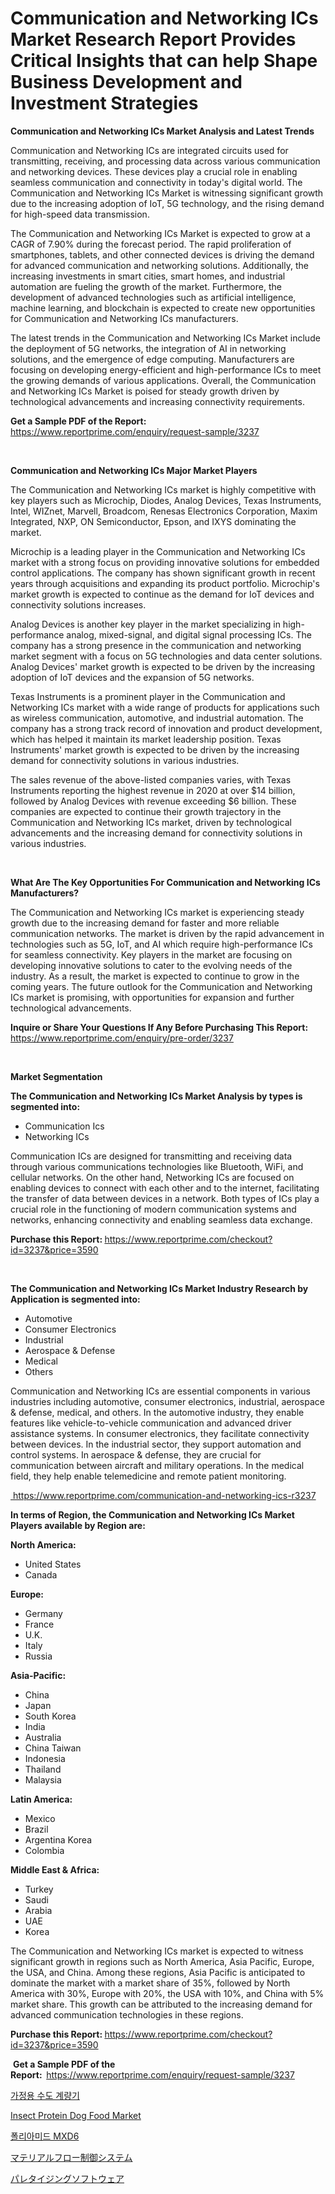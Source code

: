 <p><h1>Communication and Networking ICs Market Research Report Provides Critical Insights that can help Shape Business Development and Investment Strategies</h1></p><p><strong>Communication and Networking ICs Market Analysis and Latest Trends</strong></p>
<p><p>Communication and Networking ICs are integrated circuits used for transmitting, receiving, and processing data across various communication and networking devices. These devices play a crucial role in enabling seamless communication and connectivity in today's digital world. The Communication and Networking ICs Market is witnessing significant growth due to the increasing adoption of IoT, 5G technology, and the rising demand for high-speed data transmission.</p><p>The Communication and Networking ICs Market is expected to grow at a CAGR of 7.90% during the forecast period. The rapid proliferation of smartphones, tablets, and other connected devices is driving the demand for advanced communication and networking solutions. Additionally, the increasing investments in smart cities, smart homes, and industrial automation are fueling the growth of the market. Furthermore, the development of advanced technologies such as artificial intelligence, machine learning, and blockchain is expected to create new opportunities for Communication and Networking ICs manufacturers.</p><p>The latest trends in the Communication and Networking ICs Market include the deployment of 5G networks, the integration of AI in networking solutions, and the emergence of edge computing. Manufacturers are focusing on developing energy-efficient and high-performance ICs to meet the growing demands of various applications. Overall, the Communication and Networking ICs Market is poised for steady growth driven by technological advancements and increasing connectivity requirements.</p></p>
<p><strong>Get a Sample PDF of the Report:&nbsp;</strong> <a href="https://www.reportprime.com/enquiry/request-sample/3237">https://www.reportprime.com/enquiry/request-sample/3237</a></p>
<p>&nbsp;</p>
<p><strong>Communication and Networking ICs Major Market Players</strong></p>
<p><p>The Communication and Networking ICs market is highly competitive with key players such as Microchip, Diodes, Analog Devices, Texas Instruments, Intel, WIZnet, Marvell, Broadcom, Renesas Electronics Corporation, Maxim Integrated, NXP, ON Semiconductor, Epson, and IXYS dominating the market.</p><p>Microchip is a leading player in the Communication and Networking ICs market with a strong focus on providing innovative solutions for embedded control applications. The company has shown significant growth in recent years through acquisitions and expanding its product portfolio. Microchip's market growth is expected to continue as the demand for IoT devices and connectivity solutions increases.</p><p>Analog Devices is another key player in the market specializing in high-performance analog, mixed-signal, and digital signal processing ICs. The company has a strong presence in the communication and networking market segment with a focus on 5G technologies and data center solutions. Analog Devices' market growth is expected to be driven by the increasing adoption of IoT devices and the expansion of 5G networks.</p><p>Texas Instruments is a prominent player in the Communication and Networking ICs market with a wide range of products for applications such as wireless communication, automotive, and industrial automation. The company has a strong track record of innovation and product development, which has helped it maintain its market leadership position. Texas Instruments' market growth is expected to be driven by the increasing demand for connectivity solutions in various industries.</p><p>The sales revenue of the above-listed companies varies, with Texas Instruments reporting the highest revenue in 2020 at over $14 billion, followed by Analog Devices with revenue exceeding $6 billion. These companies are expected to continue their growth trajectory in the Communication and Networking ICs market, driven by technological advancements and the increasing demand for connectivity solutions in various industries.</p></p>
<p>&nbsp;</p>
<p><strong>What Are The Key Opportunities For Communication and Networking ICs Manufacturers?</strong></p>
<p><p>The Communication and Networking ICs market is experiencing steady growth due to the increasing demand for faster and more reliable communication networks. The market is driven by the rapid advancement in technologies such as 5G, IoT, and AI which require high-performance ICs for seamless connectivity. Key players in the market are focusing on developing innovative solutions to cater to the evolving needs of the industry. As a result, the market is expected to continue to grow in the coming years. The future outlook for the Communication and Networking ICs market is promising, with opportunities for expansion and further technological advancements.</p></p>
<p><strong>Inquire or Share Your Questions If Any Before Purchasing This Report:</strong> <a href="https://www.reportprime.com/enquiry/pre-order/3237">https://www.reportprime.com/enquiry/pre-order/3237</a></p>
<p>&nbsp;</p>
<p><strong>Market Segmentation</strong></p>
<p><strong>The Communication and Networking ICs Market Analysis by types is segmented into:</strong></p>
<p><ul><li>Communication Ics</li><li>Networking ICs</li></ul></p>
<p><p>Communication ICs are designed for transmitting and receiving data through various communications technologies like Bluetooth, WiFi, and cellular networks. On the other hand, Networking ICs are focused on enabling devices to connect with each other and to the internet, facilitating the transfer of data between devices in a network. Both types of ICs play a crucial role in the functioning of modern communication systems and networks, enhancing connectivity and enabling seamless data exchange.</p></p>
<p><strong>Purchase this Report:&nbsp;</strong><a href="https://www.reportprime.com/checkout?id=3237&price=3590">https://www.reportprime.com/checkout?id=3237&price=3590</a></p>
<p>&nbsp;</p>
<p><strong>The Communication and Networking ICs Market Industry Research by Application is segmented into:</strong></p>
<p><ul><li>Automotive</li><li>Consumer Electronics</li><li>Industrial</li><li>Aerospace & Defense</li><li>Medical</li><li>Others</li></ul></p>
<p><p>Communication and Networking ICs are essential components in various industries including automotive, consumer electronics, industrial, aerospace & defense, medical, and others. In the automotive industry, they enable features like vehicle-to-vehicle communication and advanced driver assistance systems. In consumer electronics, they facilitate connectivity between devices. In the industrial sector, they support automation and control systems. In aerospace & defense, they are crucial for communication between aircraft and military operations. In the medical field, they help enable telemedicine and remote patient monitoring.</p></p>
<p><a href="https://www.reportprime.com/communication-and-networking-ics-r3237">&nbsp;https://www.reportprime.com/communication-and-networking-ics-r3237</a></p>
<p><strong>In terms of Region, the Communication and Networking ICs Market Players available by Region are:</strong></p>
<p>
    <p> <strong> North America: </strong>
        <ul>
            <li>United States</li>
            <li>Canada</li>
        </ul>
        </p> 
    <p> <strong> Europe: </strong>
        <ul>
            <li>Germany</li>
            <li>France</li>
            <li>U.K.</li>
            <li>Italy</li>
            <li>Russia</li>
        </ul>
        </p> 
    <p> <strong> Asia-Pacific: </strong>
        <ul>
            <li>China</li>
            <li>Japan</li>
            <li>South Korea</li>
            <li>India</li>
            <li>Australia</li>
            <li>China Taiwan</li>
            <li>Indonesia</li>
            <li>Thailand</li>
            <li>Malaysia</li>
        </ul>
        </p> 
    <p> <strong> Latin America: </strong>
        <ul>
            <li>Mexico</li>
            <li>Brazil</li>
            <li>Argentina Korea</li>
            <li>Colombia</li>
        </ul>
        </p> 
    <p> <strong> Middle East & Africa: </strong>
        <ul>
            <li>Turkey</li>
            <li>Saudi</li>
            <li>Arabia</li>
            <li>UAE</li>
            <li>Korea</li>
        </ul>
    </p>
    </p>
<p><p>The Communication and Networking ICs market is expected to witness significant growth in regions such as North America, Asia Pacific, Europe, the USA, and China. Among these regions, Asia Pacific is anticipated to dominate the market with a market share of 35%, followed by North America with 30%, Europe with 20%, the USA with 10%, and China with 5% market share. This growth can be attributed to the increasing demand for advanced communication technologies in these regions.</p></p>
<p><strong>Purchase this Report: </strong><a href="https://www.reportprime.com/checkout?id=3237&price=3590">https://www.reportprime.com/checkout?id=3237&price=3590</a></p>
<p>&nbsp;<strong>Get a Sample PDF of the Report:&nbsp;&nbsp;</strong><a href="https://www.reportprime.com/enquiry/request-sample/3237">https://www.reportprime.com/enquiry/request-sample/3237</a></p>
<p><strong></strong></p>
<p><p><a href="https://github.com/brendon65677/Market-Research-Report-List-1/blob/main/994913069660.md">가정용 수도 계량기</a></p><p><a href="https://issuu.com/reportprime-2/docs/insect-protein-dog-food-market-size-2030.pptx">Insect Protein Dog Food Market</a></p><p><a href="https://github.com/JohnQuil1917/Market-Research-Report-List-1/blob/main/897763469661.md">폴리아미드 MXD6</a></p><p><a href="https://github.com/lily-u-genius/Market-Research-Report-List-1/blob/main/572996172846.md">マテリアルフロー制御システム</a></p><p><a href="https://github.com/DemarcusKuhlman/Market-Research-Report-List-1/blob/main/315582672847.md">パレタイジングソフトウェア</a></p></p>